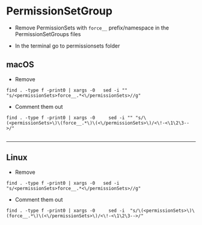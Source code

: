 # PermissionSetGroup

- Remove PermissionSets with ```force__``` prefix/namespace in the PermissionSetGroups files

- In the terminal go to permissionsets folder

## macOS
- Remove
```
find . -type f -print0 | xargs -0   sed -i ""   "s/<permissionSets>force__.*<\/permissionSets>//g"

```

- Comment them out
```
find . -type f -print0 | xargs -0     sed -i "" "s/\(<permissionSets>\)\(force__.*\)\(<\/permissionSets>\)/<\!-<\1\2\3-->/"


```
---

## Linux
- Remove
```
find . -type f -print0 | xargs -0   sed -i    "s/<permissionSets>force__.*<\/permissionSets>//g"

```
- Comment them out
```
find . -type f -print0 | xargs -0     sed -i  "s/\(<permissionSets>\)\(force__.*\)\(<\/permissionSets>\)/<\!-<\1\2\3-->/"

```

